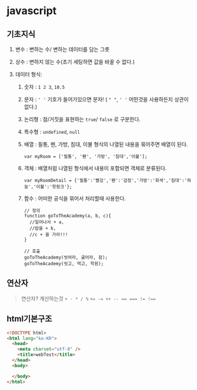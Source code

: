 # javascript

## 기초지식

1. 변수 : 변하는 수/ 변하는 데이터를 담는 그릇

2. 상수 : 변하지 않는 수(초기 세팅하면 값을 바꿀 수 없다.) 

3. 데이터 형식: 

   1. 숫자 : `1 2 3`, `10.5`

   2. 문자 : `' '` 기호가 들어가있으면 문자! ( `" "`, `' '` 어떤것을 사용하든지 상관이 없다.) 

   3. 논리형 : 참/거짓을 표현하는 `true`/ `false` 로 구분한다.

   4. 특수형 : `undefined`, `null`

   5. 배열 : 필통, 펜, 가방, 침대, 이불 형식의 나열된 내용을 묶어주면 배열이 된다.

      `var myRoom = ['필통', '펜', '가방', '침대','이불'];`

   6. 객체 : 배열처럼 나열된 형식에서 내용이 포함되면 객체로 분류된다.

      `var myRoomDetail = {'필통':'빨강','펜':'검정','가방':'회색','침대':'하늘','이불':'핫핑크'};`

   7. 함수 : 어떠한 공식을 묶어서 처리할때 사용한다. 

      ```
      // 정의
      function goToTheAcademy(a, b, c){
        //일어나서 + a,
        //밥을 + b,
        //c + 을 가라!!!
      }

      // 호출
      goToTheAcademy(씻어라, 굶어라, 잠);
      goToTheAcademy(씻고, 먹고, 학원);
      ```

## 연산자

> 연산자? 계산하는것
> `+ - * / %`
> `+= -= ++ -- == === != !==`

## html기본구조

```html
<!DOCTYPE html>
<html lang="ko-KR">
  <head>
    <meta charset="utf-8" />
    <title>webTest</title>
  </head>
  <body>

  </body>
</html>
```



